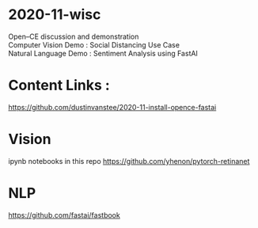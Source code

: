 # 2020-11-wisc

Open–CE discussion and demonstration<br>
Computer Vision Demo : Social Distancing Use Case<br>
Natural Language Demo : Sentiment Analysis using FastAI<br>


# Content Links : 
https://github.com/dustinvanstee/2020-11-install-opence-fastai 

# Vision
ipynb notebooks in this repo
https://github.com/yhenon/pytorch-retinanet

# NLP
https://github.com/fastai/fastbook

